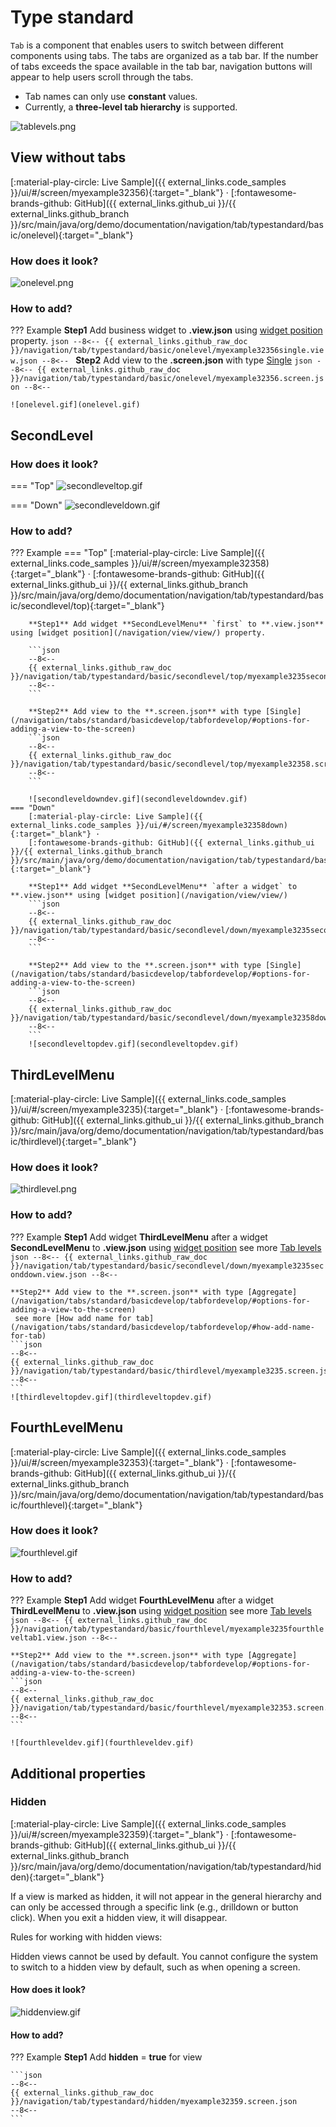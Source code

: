 # Type standard
`Tab`  is a  component that enables users to switch between different components using tabs.
The tabs are organized as a tab bar. If the number of tabs exceeds the space available in the tab bar, navigation buttons will appear to help users scroll through the tabs.

* Tab names can only use **constant** values.
* Currently, a **three-level tab hierarchy** is supported.

![tablevels.png](tablevels.png) 

##  <a id="OneLevel">View without tabs</a>
[:material-play-circle: Live Sample]({{ external_links.code_samples }}/ui/#/screen/myexample32356){:target="_blank"} ·
[:fontawesome-brands-github: GitHub]({{ external_links.github_ui }}/{{ external_links.github_branch }}/src/main/java/org/demo/documentation/navigation/tab/typestandard/basic/onelevel){:target="_blank"}

### How does it look?
![onelevel.png](onelevel.png)

###  How to add?
??? Example
    **Step1** Add business widget to **.view.json** using [widget position](/navigation/view/view/) property.
    ```json
    --8<--
    {{ external_links.github_raw_doc }}/navigation/tab/typestandard/basic/onelevel/myexample32356single.view.json
    --8<--
    ```
    **Step2** Add view to the **.screen.json** with type [Single](/navigation/tabs/standard/basicdevelop/tabfordevelop/#options-for-adding-a-view-to-the-screen)
    ```json
    --8<--
    {{ external_links.github_raw_doc }}/navigation/tab/typestandard/basic/onelevel/myexample32356.screen.json
    --8<--
    ```

    ![onelevel.gif](onelevel.gif)


##  <a id="SecondLevel">SecondLevel</a>

### How does it look?
=== "Top"
    ![secondleveltop.gif](secondleveltop.gif)

=== "Down"
    ![secondleveldown.gif](secondleveldown.gif)

###  How to add?
??? Example
    === "Top"
        [:material-play-circle: Live Sample]({{ external_links.code_samples }}/ui/#/screen/myexample32358){:target="_blank"} ·
        [:fontawesome-brands-github: GitHub]({{ external_links.github_ui }}/{{ external_links.github_branch }}/src/main/java/org/demo/documentation/navigation/tab/typestandard/basic/secondlevel/top){:target="_blank"}

        **Step1** Add widget **SecondLevelMenu** `first` to **.view.json** using [widget position](/navigation/view/view/) property. 
    
        ```json
        --8<--
        {{ external_links.github_raw_doc }}/navigation/tab/typestandard/basic/secondlevel/top/myexample3235second.view.json
        --8<--
        ```
     
        **Step2** Add view to the **.screen.json** with type [Single](/navigation/tabs/standard/basicdevelop/tabfordevelop/#options-for-adding-a-view-to-the-screen)
        ```json
        --8<--
        {{ external_links.github_raw_doc }}/navigation/tab/typestandard/basic/secondlevel/top/myexample32358.screen.json
        --8<--
        ```

        ![secondleveldowndev.gif](secondleveldowndev.gif)
    === "Down"
        [:material-play-circle: Live Sample]({{ external_links.code_samples }}/ui/#/screen/myexample32358down){:target="_blank"} ·
        [:fontawesome-brands-github: GitHub]({{ external_links.github_ui }}/{{ external_links.github_branch }}/src/main/java/org/demo/documentation/navigation/tab/typestandard/basic/secondlevel/down){:target="_blank"}

        **Step1** Add widget **SecondLevelMenu** `after a widget` to **.view.json** using [widget position](/navigation/view/view/)
        ```json
        --8<--
        {{ external_links.github_raw_doc }}/navigation/tab/typestandard/basic/secondlevel/down/myexample3235seconddown.view.json
        --8<--
        ```
    
        **Step2** Add view to the **.screen.json** with type [Single](/navigation/tabs/standard/basicdevelop/tabfordevelop/#options-for-adding-a-view-to-the-screen)
        ```json
        --8<--
        {{ external_links.github_raw_doc }}/navigation/tab/typestandard/basic/secondlevel/down/myexample32358down.screen.json
        --8<--
        ```
        ![secondleveltopdev.gif](secondleveltopdev.gif)

##  <a id="ThirdLevelMenu">ThirdLevelMenu</a>
[:material-play-circle: Live Sample]({{ external_links.code_samples }}/ui/#/screen/myexample3235){:target="_blank"} ·
[:fontawesome-brands-github: GitHub]({{ external_links.github_ui }}/{{ external_links.github_branch }}/src/main/java/org/demo/documentation/navigation/tab/typestandard/basic/thirdlevel){:target="_blank"}
### How does it look?
![thirdlevel.png](thirdlevel.png)

###  How to add?
??? Example
    **Step1** Add widget **ThirdLevelMenu** after a widget **SecondLevelMenu** to **.view.json** using [widget position](/navigation/view/view/)
        see more [Tab levels](/navigation/tab/typestandard/basic/tabfordevelop/#tab-levels)
    ```json
    --8<--
    {{ external_links.github_raw_doc }}/navigation/tab/typestandard/basic/secondlevel/down/myexample3235seconddown.view.json
    --8<--
    ```

    **Step2** Add view to the **.screen.json** with type [Aggregate](/navigation/tabs/standard/basicdevelop/tabfordevelop/#options-for-adding-a-view-to-the-screen)
     see more [How add name for tab](/navigation/tabs/standard/basicdevelop/tabfordevelop/#how-add-name-for-tab)
    ```json
    --8<--
    {{ external_links.github_raw_doc }}/navigation/tab/typestandard/basic/thirdlevel/myexample3235.screen.json
    --8<--
    ```
    ![thirdleveltopdev.gif](thirdleveltopdev.gif)

##  <a id="FourthLevelMenu">FourthLevelMenu</a>
 
[:material-play-circle: Live Sample]({{ external_links.code_samples }}/ui/#/screen/myexample32353){:target="_blank"} ·
[:fontawesome-brands-github: GitHub]({{ external_links.github_ui }}/{{ external_links.github_branch }}/src/main/java/org/demo/documentation/navigation/tab/typestandard/basic/fourthlevel){:target="_blank"}
### How does it look?
![fourthlevel.gif](fourthlevel.gif) 

### How to add?
??? Example
    **Step1** Add widget **FourthLevelMenu** after a widget **ThirdLevelMenu** to **.view.json** using [widget position](/navigation/view/view/)
    see more [Tab levels](/navigation/tab/typestandard/basic/tabfordevelop/#tab-levels)
    ```json
    --8<--
    {{ external_links.github_raw_doc }}/navigation/tab/typestandard/basic/fourthlevel/myexample3235fourthleveltab1.view.json
    --8<--
    ```

    **Step2** Add view to the **.screen.json** with type [Aggregate](/navigation/tabs/standard/basicdevelop/tabfordevelop/#options-for-adding-a-view-to-the-screen)
    ```json
    --8<--
    {{ external_links.github_raw_doc }}/navigation/tab/typestandard/basic/fourthlevel/myexample32353.screen.json
    --8<--
    ```

    ![fourthleveldev.gif](fourthleveldev.gif)

## Additional properties
### <a id="hidden">Hidden</a>
[:material-play-circle: Live Sample]({{ external_links.code_samples }}/ui/#/screen/myexample32359){:target="_blank"} ·
[:fontawesome-brands-github: GitHub]({{ external_links.github_ui }}/{{ external_links.github_branch }}/src/main/java/org/demo/documentation/navigation/tab/typestandard/hidden){:target="_blank"}

If a view is marked as hidden, it will not appear in the general hierarchy and can only be accessed through a specific link (e.g., drilldown or button click). When you exit a hidden view, it will disappear.

Rules for working with hidden views:

Hidden views cannot be used by default. You cannot configure the system to switch to a hidden view by default, such as when opening a screen.

#### How does it look?
 ![hiddenview.gif](hiddenview.gif)

#### How to add?
??? Example
    **Step1** Add **hidden** = **true** for  view 
 
    ```json
    --8<--
    {{ external_links.github_raw_doc }}/navigation/tab/typestandard/hidden/myexample32359.screen.json
    --8<--
    ```
 